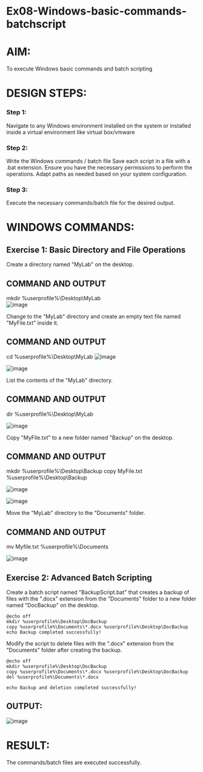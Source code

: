 
# Ex08-Windows-basic-commands-batchscript

# AIM:
To execute Windows basic commands and batch scripting

# DESIGN STEPS:

### Step 1:

Navigate to any Windows environment installed on the system or installed inside a virtual environment like virtual box/vmware 

### Step 2:

Write the Windows commands / batch file
Save each script in a file with a .bat extension.
Ensure you have the necessary permissions to perform the operations.
Adapt paths as needed based on your system configuration.
### Step 3:

Execute the necessary commands/batch file for the desired output. 




# WINDOWS COMMANDS:
## Exercise 1: Basic Directory and File Operations
Create a directory named "MyLab" on the desktop.


## COMMAND AND OUTPUT
mkdir %userprofile%\Desktop\MyLab  
![image](https://github.com/ANU23000217/Windows-basic-commands-batchscript/assets/139117108/c3084642-a4fd-4837-9f50-b10c80d70f39)


Change to the "MyLab" directory and create an empty text file named "MyFile.txt" inside it.


## COMMAND AND OUTPUT
cd %userprofile%\Desktop\MyLab
![image](https://github.com/ANU23000217/Windows-basic-commands-batchscript/assets/139117108/3740e6b0-4d44-43fa-b184-a08326467332)

![image](https://github.com/ANU23000217/Windows-basic-commands-batchscript/assets/139117108/78e0f30b-0991-488f-ba7e-60a77574fdcb)


List the contents of the "MyLab" directory.


## COMMAND AND OUTPUT
dir %userprofile%\Desktop\MyLab

![image](https://github.com/ANU23000217/Windows-basic-commands-batchscript/assets/139117108/e5ab08df-ece2-45d1-9296-29c75064c262)


Copy "MyFile.txt" to a new folder named "Backup" on the desktop.

## COMMAND AND OUTPUT

mkdir %userprofile%\Desktop\Backup copy MyFile.txt %userprofile%\Desktop\Backup


![image](https://github.com/ANU23000217/Windows-basic-commands-batchscript/assets/139117108/242b52bb-d1d0-4471-8dfc-ccf90284e1ed)


![image](https://github.com/ANU23000217/Windows-basic-commands-batchscript/assets/139117108/3843b0eb-af53-4af0-b69b-14933778a6d7)


Move the "MyLab" directory to the "Documents" folder.


## COMMAND AND OUTPUT
mv Myfile.txt %userprofile%\Documents


![image](https://github.com/ANU23000217/Windows-basic-commands-batchscript/assets/139117108/deb9338f-149d-4a97-8fbd-6ed445c223a5)



## Exercise 2: Advanced Batch Scripting
Create a batch script named "BackupScript.bat" that creates a backup of files with the ".docx" extension from the "Documents" folder to a new folder named "DocBackup" on the desktop.
```
@echo off
mkdir %userprofile%\Desktop\DocBackup
copy %userprofile%\Documents\*.docx %userprofile%\Desktop\DocBackup
echo Backup completed successfully!  
```

Modify the script to delete files with the ".docx" extension from the "Documents" folder after creating the backup.
```
@echo off
mkdir %userprofile%\Desktop\DocBackup
copy %userprofile%\Documents\*.docx %userprofile%\Desktop\DocBackup
del %userprofile%\Documents\*.docx

echo Backup and deletion completed successfully!  
```  




## OUTPUT:
  
![image](https://github.com/ANU23000217/Windows-basic-commands-batchscript/assets/139117108/4d3572d3-8438-46f6-92c6-112b284976de)



# RESULT:
The commands/batch files are executed successfully.

